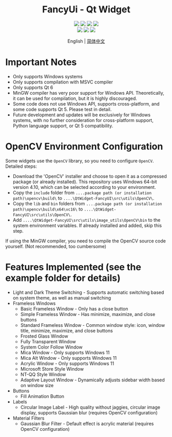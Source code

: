 <div align="center">
  <h1>FancyUi - Qt Widget</h1>
</div>


<div align="center">
  <img src="https://img.shields.io/badge/License-GPLv3-green?logoColor=63%2C%20185%2C%2017&label=license&labelColor=63%2C%20185%2C%2017&color=63%2C%20185%2C%2017">
<img src="https://img.shields.io/badge/Language-C++-rgb(243,75,125)">
    <img src="https://img.shields.io/badge/Qt-QMake-rgb(158,106,3)">
    <img src="https://img.shields.io/badge/Qt-Qt%20Widget-63%2C%20185%2C%2017">
</div>
<div align="center">
    <img src="https://img.shields.io/github/stars/BFEMCC/Qt-widget-Fancy_UI?style=default&label=%E2%AD%90%EF%B8%8Fstars">
    <img src="https://img.shields.io/github/forks/BFEMCC/Qt-widget-Fancy_UI?style=default">
    <img src="https://img.shields.io/github/watchers/BFEMCC/Qt-widget-Fancy_UI?style=default">
</div>
<p align="center">
English | <a href="./README.md">简体中文</a>
</p>

# Important Notes

- Only supports Windows systems
- Only supports compilation with MSVC compiler
- Only supports Qt 6
- MinGW compiler has very poor support for Windows API. Theoretically, it can be used for compilation, but it is highly discouraged.
- Some code does not use Windows API, supports cross-platform, and some code supports Qt 5. Please test in detail.
- Future development and updates will be exclusively for Windows systems, with no further consideration for cross-platform support, Python language support, or Qt 5 compatibility.

# OpenCV Environment Configuration

Some widgets use the `OpenCV` library, so you need to configure `OpenCV`. Detailed steps:

- Download the 'OpenCV' installer and choose to open it as a compressed package (or already installed). This repository uses Windows 64-bit version 4.10, which can be selected according to your environment.
- Copy the `include` folder from `....package path (or installation path)\opencv\build\` to `....\QtWidget-FancyUI\src\utils\OpenCV\`.
- Copy the `lib` and `bin` folders from `....package path (or installation path)\opencv\build\x64\vc16\` to `....\QtWidget-FancyUI\src\utils\OpenCV\`.
- Add `....\QtWidget-FancyUI\src\utils\image_utils\OpenCV\bin` to the system environment variables. If already installed and added, skip this step.

If using the MinGW compiler, you need to compile the OpenCV source code yourself. (Not recommended, too cumbersome)

# Features Implemented (see the example folder for details)

- Light and Dark Theme Switching - Supports automatic switching based on system theme, as well as manual switching
- Frameless Windows
  - Basic Frameless Window - Only has a close button
  - Simple Frameless Window - Has minimize, maximize, and close buttons
  - Standard Frameless Window - Common window style: icon, window title, minimize, maximize, and close buttons
  - Frosted Glass Window
  - Fully Transparent Window
  - System Color Follow Window
  - Mica Window - Only supports Windows 11
  - Mica Alt Window - Only supports Windows 11
  - Acrylic Window - Only supports Windows 11
  - Microsoft Store Style Window
  - NT-QQ Style Window
  - Adaptive Layout Window - Dynamically adjusts sidebar width based on window size
- Buttons
  - Fill Animation Button
- Labels
  - Circular Image Label - High quality without jaggies, circular image display, supports Gaussian blur (requires OpenCV configuration)
- Material Filters
  - Gaussian Blur Filter - Default effect is acrylic material (requires OpenCV configuration)
